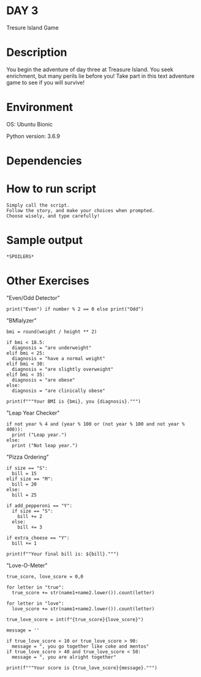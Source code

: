 
# DAY 3
Tresure Island Game

# Description

You begin the adventure of day three at Treasure Island. 
You seek enrichment, but many perils lie before you!
Take part in this text adventure game to see if you will survive!

# Environment
OS: Ubuntu Bionic

Python version: 3.6.9

# Dependencies

# How to run script
```
Simply call the script.
Follow the story, and make your choices when prompted.
Choose wisely, and type carefully!
```

# Sample output
```
*SPOILERS*
```
# Other Exercises

"Even/Odd Detector"

```
print("Even") if number % 2 == 0 else print("Odd")
```

"BMIalyzer"

```
bmi = round(weight / height ** 2)

if bmi < 18.5:
  diagnosis = "are underweight"
elif bmi < 25:
  diagnosis = "have a normal weight"
elif bmi < 30:
  diagnosis = "are slightly overweight"
elif bmi < 35: 
  diagnosis = "are obese"
else:
  diagnosis = "are clinically obese"

print(f"""Your BMI is {bmi}, you {diagnosis}.""")
```

"Leap Year Checker"

```
if not year % 4 and (year % 100 or (not year % 100 and not year % 400)):
  print ("Leap year.")
else:
  print ("Not leap year.")
```

"Pizza Ordering"

```
if size == "S":
  bill = 15
elif size == "M":
  bill = 20
else: 
  bill = 25

if add_pepperoni == "Y":
  if size == "S":
    bill += 2
  else:
    bill += 3

if extra_cheese == "Y":
  bill += 1

print(f""Your final bill is: ${bill}.""")
```

"Love-O-Meter"

```
true_score, love_score = 0,0

for letter in "true":
  true_score += str(name1+name2.lower()).count(letter)

for letter in "love":
  love_score += str(name1+name2.lower()).count(letter)

true_love_score = int(f"{true_score}{love_score}")  

message = ''

if true_love_score < 10 or true_love_score > 90:
  message = ", you go together like coke and mentos"
if true_love_score > 40 and true_love_score < 50:
  message = ", you are alright together"

print(f"""Your score is {true_love_score}{message}.""")
```

